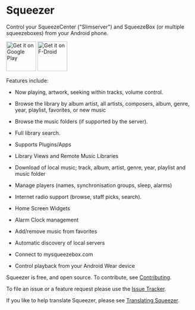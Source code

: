 # Squeezer

Control your SqueezeCenter ("Slimserver") and SqueezeBox (or multiple squeezeboxes)
from your Android phone.

[<img alt='Get it on Google Play' src='https://play.google.com/intl/en_us/badges/static/images/badges/en_badge_web_generic.png' height='80'/>](http://play.google.com/store/apps/details?id=uk.org.ngo.squeezer)
[<img alt='Get it on F-Droid' src='https://f-droid.org/badge/get-it-on.png' height='80'/>](https://www.f-droid.org/packages/uk.org.ngo.squeezer/)

Features include:

*   Now playing, artwork, seeking within tracks, volume control.

*   Browse the library by album artist, all artists, composers, album, genre, year, playlist, favorites, or new music

*   Browse the music folders (if supported by the server).

*   Full library search.

*   Supports Plugins/Apps

*   Library Views and Remote Music Libraries

*   Download of local music; track, album, artist, genre, year, playlist and music folder

*   Manage players (names, synchronisation groups, sleep, alarms)

*   Internet radio support (browse, staff picks, search).

*   Home Screen Widgets

*   Alarm Clock management

*   Add/remove music from favorites

*   Automatic discovery of local servers

*   Connect to mysqueezebox.com

*   Control playback from your Android Wear device

Squeezer is free, and open source. To contribute, see [Contributing](https://github.com/kaaholst/android-squeezer/blob/develop/CONTRIBUTING.md).

To file an issue or a feature request please use the [Issue Tracker](https://github.com/kaaholst/android-squeezer/issues).

If you like to help translate Squeezer, please see [Translating Squeezer](https://github.com/kaaholst/android-squeezer/wiki/Translating-Squeezer).
